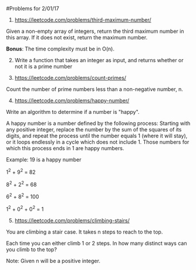 #Problems for 2/01/17

1) https://leetcode.com/problems/third-maximum-number/

Given a non-empty array of integers, return the third maximum number in this array. If it does not exist, return the maximum number. 

**Bonus**: The time complexity must be in O(n).

2) Write a function that takes an integer as input, and returns whether or not it is a prime number

3) https://leetcode.com/problems/count-primes/

Count the number of prime numbers less than a non-negative number, n.


4) https://leetcode.com/problems/happy-number/


Write an algorithm to determine if a number is "happy".

A happy number is a number defined by the following process: Starting with any positive integer, replace the number by the sum of the squares of its digits, and repeat the process until the number equals 1 (where it will stay), or it loops endlessly in a cycle which does not include 1. Those numbers for which this process ends in 1 are happy numbers.

Example: 19 is a happy number

1<sup>2</sup> + 9<sup>2</sup> = 82

8<sup>2</sup> + 2<sup>2</sup> = 68

6<sup>2</sup> + 8<sup>2</sup> = 100

1<sup>2</sup> + 0<sup>2</sup> + 0<sup>2</sup> = 1


5) https://leetcode.com/problems/climbing-stairs/

You are climbing a stair case. It takes n steps to reach to the top.

Each time you can either climb 1 or 2 steps. In how many distinct ways can you climb to the top?

Note: Given n will be a positive integer.
